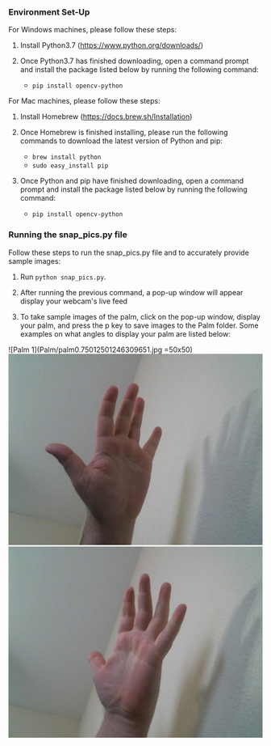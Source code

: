 ### Environment Set-Up

 For Windows machines, please follow these steps:

1. Install Python3.7 (https://www.python.org/downloads/)

2. Once Python3.7 has finished downloading, open a command prompt and install the package listed below by running the following command:
   + `pip install opencv-python`
   

 For Mac machines, please follow these steps:
 
1. Install Homebrew (https://docs.brew.sh/Installation)

2. Once Homebrew is finished installing, please run the following commands to download the latest version of Python and pip:
   + `brew install python`
   + `sudo easy_install pip`
   
3. Once Python and pip have finished downloading, open a command prompt and install the package listed below by running the following command:
   + `pip install opencv-python`
   
### Running the snap_pics.py file

 Follow these steps to run the snap_pics.py file and to accurately provide sample images:

 1. Run `python snap_pics.py`.

 2. After running the previous command, a pop-up window will appear display your webcam's live feed
 
 3. To take sample images of the palm, click on the pop-up window, display your palm, and press the p key to save images to the Palm folder. Some examples on what angles to display your palm are listed below:
 
 ![Palm 1](Palm/palm0.75012501246309651.jpg =50x50) ![Palm 1](Palm/palm0.75012501246309652.jpg) ![Palm 1](Palm/palm0.75012501246309653.jpg)
 
   
 
